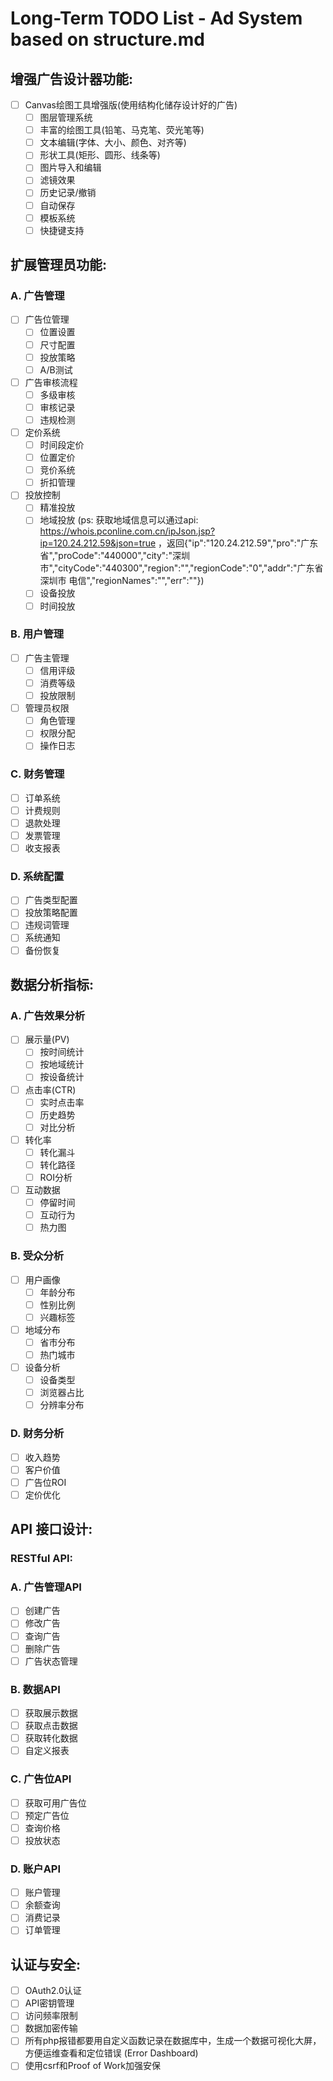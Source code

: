 # Long-Term TODO List - Ad System based on structure.md

## 增强广告设计器功能:
- [ ] Canvas绘图工具增强版(使用结构化储存设计好的广告)
    - [ ] 图层管理系统
    - [ ] 丰富的绘图工具(铅笔、马克笔、荧光笔等)
    - [ ] 文本编辑(字体、大小、颜色、对齐等)
    - [ ] 形状工具(矩形、圆形、线条等)
    - [ ] 图片导入和编辑
    - [ ] 滤镜效果
    - [ ] 历史记录/撤销
    - [ ] 自动保存
    - [ ] 模板系统
    - [ ] 快捷键支持

## 扩展管理员功能:
### A. 广告管理
- [ ] 广告位管理
    - [ ] 位置设置
    - [ ] 尺寸配置
    - [ ] 投放策略
    - [ ] A/B测试
- [ ] 广告审核流程
    - [ ] 多级审核
    - [ ] 审核记录
    - [ ] 违规检测
- [ ] 定价系统
    - [ ] 时间段定价
    - [ ] 位置定价
    - [ ] 竞价系统
    - [ ] 折扣管理
- [ ] 投放控制
    - [ ] 精准投放
    - [ ] 地域投放 (ps: 获取地域信息可以通过api: https://whois.pconline.com.cn/ipJson.jsp?ip=120.24.212.59&json=true ，返回{"ip":"120.24.212.59","pro":"广东省","proCode":"440000","city":"深圳市","cityCode":"440300","region":"","regionCode":"0","addr":"广东省深圳市 电信","regionNames":"","err":""})
    - [ ] 设备投放
    - [ ] 时间投放
    
### B. 用户管理
- [ ] 广告主管理
    - [ ] 信用评级
    - [ ] 消费等级
    - [ ] 投放限制
- [ ] 管理员权限
    - [ ] 角色管理
    - [ ] 权限分配
    - [ ] 操作日志
    
### C. 财务管理
- [ ] 订单系统
- [ ] 计费规则
- [ ] 退款处理
- [ ] 发票管理
- [ ] 收支报表

### D. 系统配置
- [ ] 广告类型配置
- [ ] 投放策略配置
- [ ] 违规词管理
- [ ] 系统通知
- [ ] 备份恢复

## 数据分析指标:
### A. 广告效果分析
- [ ] 展示量(PV)
    - [ ] 按时间统计
    - [ ] 按地域统计
    - [ ] 按设备统计
- [ ] 点击率(CTR)
    - [ ] 实时点击率
    - [ ] 历史趋势
    - [ ] 对比分析
- [ ] 转化率
    - [ ] 转化漏斗
    - [ ] 转化路径
    - [ ] ROI分析
- [ ] 互动数据
    - [ ] 停留时间
    - [ ] 互动行为
    - [ ] 热力图

### B. 受众分析
- [ ] 用户画像
    - [ ] 年龄分布
    - [ ] 性别比例
    - [ ] 兴趣标签
- [ ] 地域分布
    - [ ] 省市分布
    - [ ] 热门城市
- [ ] 设备分析
    - [ ] 设备类型
    - [ ] 浏览器占比
    - [ ] 分辨率分布

### D. 财务分析
- [ ] 收入趋势
- [ ] 客户价值
- [ ] 广告位ROI
- [ ] 定价优化

## API 接口设计:
### RESTful API:
### A. 广告管理API
- [ ] 创建广告
- [ ] 修改广告
- [ ] 查询广告
- [ ] 删除广告
- [ ] 广告状态管理

### B. 数据API
- [ ] 获取展示数据
- [ ] 获取点击数据
- [ ] 获取转化数据
- [ ] 自定义报表

### C. 广告位API
- [ ] 获取可用广告位
- [ ] 预定广告位
- [ ] 查询价格
- [ ] 投放状态

### D. 账户API
- [ ] 账户管理
- [ ] 余额查询
- [ ] 消费记录
- [ ] 订单管理

## 认证与安全:
- [ ] OAuth2.0认证
- [ ] API密钥管理
- [ ] 访问频率限制
- [ ] 数据加密传输
- [ ] 所有php报错都要用自定义函数记录在数据库中，生成一个数据可视化大屏，方便运维查看和定位错误 (Error Dashboard)
- [ ] 使用csrf和Proof of Work加强安保
